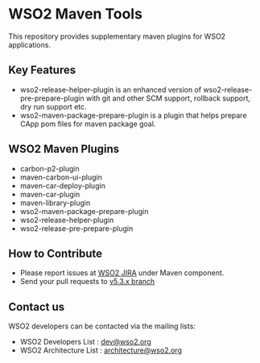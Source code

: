 # WSO2 Maven Tools

This repository provides supplementary maven plugins for WSO2 applications.

## Key Features
* wso2-release-helper-plugin is an enhanced version of wso2-release-pre-prepare-plugin with git and other SCM support, rollback support, dry run support etc.
* wso2-maven-package-prepare-plugin is a plugin that helps prepare CApp pom files for maven package goal.

## WSO2 Maven Plugins
* carbon-p2-plugin
* maven-carbon-ui-plugin
* maven-car-deploy-plugin
* maven-car-plugin
* maven-library-plugin
* wso2-maven-package-prepare-plugin
* wso2-release-helper-plugin
* wso2-release-pre-prepare-plugin

## How to Contribute
* Please report issues at [WSO2 JIRA](https://wso2.org/jira/browse/TOOLS) under Maven component.
* Send your pull requests to [v5.3.x branch](https://github.com/wso2/maven-tools/tree/v5.3.x)

## Contact us
WSO2 developers can be contacted via the mailing lists:
* WSO2 Developers List : dev@wso2.org
* WSO2 Architecture List : architecture@wso2.org
